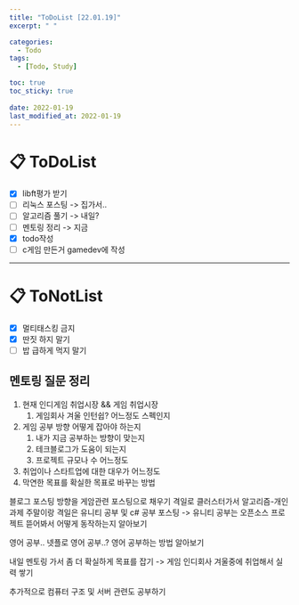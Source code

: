 ```yaml
---
title: "ToDoList [22.01.19]"
excerpt: " "

categories:
  - Todo
tags:
  - [Todo, Study]

toc: true
toc_sticky: true
 
date: 2022-01-19
last_modified_at: 2022-01-19
---
```


# 📋 ToDoList  

- [x] libft평가 받기
- [ ] 리눅스 포스팅 -> 집가서..
- [ ] 알고리즘 풀기 -> 내일?
- [ ] 멘토링 정리 -> 지금
- [x] todo작성
- [ ] c게임 만든거 gamedev에 작성

---

# 📋 ToNotList  

- [x] 멀티태스킹 금지
- [x] 딴짓 하지 말기
- [ ] 밥 급하게 먹지 말기

## 멘토링 질문 정리  

1. 현재 인디게임 취업시장 && 게임 취업시장
   1. 게임회사 겨울 인턴쉽? 어느정도 스펙인지
2. 게임 공부 방향 어떻게 잡아야 하는지 
   1. 내가 지금 공부하는 방향이 맞는지
   2. 테크블로그가 도움이 되는지
   3. 프로젝트 규모나 수 어느정도
3. 취업이나 스타트업에 대한 대우가 어느정도
4. 막연한 목표를 확실한 목표로 바꾸는 방법

블로그 포스팅 방향을 
게암관련 포스팅으로 채우기 
격일로 클러스터가서 알고리즘-개인과제
주말이랑 격일은 유니티 공부 및 c# 공부 포스팅
-> 유니티 공부는 오픈소스 프로젝트 뜯어봐서 어떻게 동작하는지 알아보기

영어 공부.. 넷플로 영어 공부..?
영어 공부하는 방법 알아보기

내일 멘토링 가서 좀 더 확실하게 목표를 잡기
-> 게임 인디회사 겨울중에 취업해서 실력 쌓기

추가적으로 컴퓨터 구조 및 서버 관련도 공부하기


